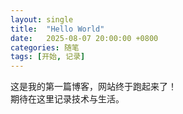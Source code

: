 ```yaml
---
layout: single
title:  "Hello World"
date:   2025-08-07 20:00:00 +0800
categories: 随笔
tags: [开始, 记录]
---
```


这是我的第一篇博客，网站终于跑起来了！  
期待在这里记录技术与生活。
